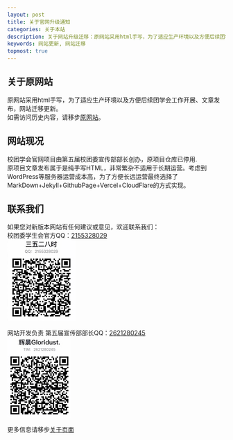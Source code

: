 ```yaml
---
layout: post
title: 关于官网升级通知
categories: 关于本站
description: 关于网站升级迁移：原网站采用html手写，为了适应生产环境以及方便后续团学会工作开展、文章发布，网站迁移更新。
keywords: 网站更新, 网站迁移
topmost: true
---
```


## 关于原网站
原网站采用html手写，为了适应生产环境以及方便后续团学会工作开展、文章发布，网站迁移更新。  
如需访问历史内容，请移步[原网站](https://v1.cflsgx.top)。

## 网站现况
校团学会官网项目由第五届校团委宣传部部长创办，原项目仓库已停用.  
原项目文章发布属于是纯手写HTML，非常繁杂不适用于长期运营。考虑到WordPress等服务器运营成本高，为了方便长远运营最终选择了MarkDown+Jekyll+GithubPage+Vercel+CloudFlare的方式实现。  

## 联系我们
如果您对新版本网站有任何建议或意见，欢迎联系我们：  
校团委学生会官方QQ：[2155328029](https://qm.qq.com/cgi-bin/qm/qr?k=8sIvR6Ub7YN9iAsTEywW5XF8w9c-Q_8s&noverify=0)  
![三五二八时QQ](/images/posts/2022-08-03-blog_update/35284-qq.jpg)

网站开发负责 第五届宣传部部长QQ：[2621280245](https://qm.qq.com/cgi-bin/qm/qr?k=nXgxBV4A2M3egtMYK2wSLLPSNa1m2EvI&noverify=0)  
![GloridustQQ](/images/posts/2022-08-03-blog_update/gloridust-qq.jpg)  

更多信息请移步[关于页面](/about/)  

